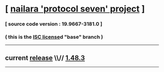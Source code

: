 
# [ [nailara 'protocol seven' project](http://src.nailara.net/) ]

### [ source code version : 19.9667-3181.0 ]

### ( this is the [ISC license](license)d "base" branch )
---
## current [release](https://github.com/anotherlink/nailara/releases) \\\\// [1.48.3](https://github.com/anotherlink/nailara/releases/tag/1.48.3)
---
